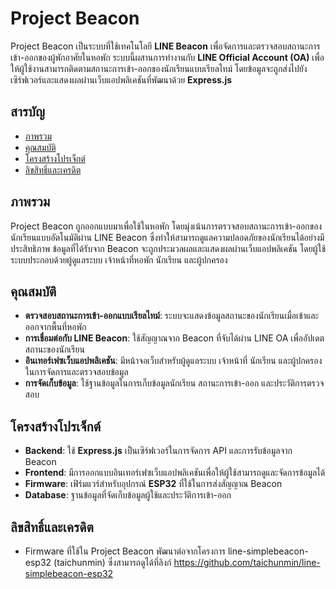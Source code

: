 # Project Beacon

Project Beacon เป็นระบบที่ใช้เทคโนโลยี **LINE Beacon** เพื่อจัดการและตรวจสอบสถานะการเข้า-ออกของผู้พักอาศัยในหอพัก ระบบนี้ผสานการทำงานกับ **LINE Official Account (OA)** เพื่อให้ผู้ใช้งานสามารถติดตามสถานะการเข้า-ออกของนักเรียนแบบเรียลไทม์ โดยข้อมูลจะถูกส่งไปยังเซิร์ฟเวอร์และแสดงผลผ่านเว็บแอปพลิเคชันที่พัฒนาด้วย **Express.js**

## สารบัญ
- [ภาพรวม](#ภาพรวม)
- [คุณสมบัติ](#คุณสมบัติ)
- [โครงสร้างโปรเจ็กต์](#โครงสร้างโปรเจ็กต์)
- [ลิขสิทธิ์และเครดิต](#ลิขสิทธิ์และเครดิต)

## ภาพรวม
Project Beacon ถูกออกแบบมาเพื่อใช้ในหอพัก โดยมุ่งเน้นการตรวจสอบสถานะการเข้า-ออกของนักเรียนแบบอัตโนมัติผ่าน LINE Beacon ซึ่งทำให้สามารถดูแลความปลอดภัยของนักเรียนได้อย่างมีประสิทธิภาพ ข้อมูลที่ได้รับจาก Beacon จะถูกประมวลผลและแสดงผลผ่านเว็บแอปพลิเคชัน โดยผู้ใช้ระบบประกอบด้วยผู้ดูแลระบบ เจ้าหน้าที่หอพัก นักเรียน และผู้ปกครอง

## คุณสมบัติ
- **ตรวจสอบสถานะการเข้า-ออกแบบเรียลไทม์**: ระบบจะแสดงข้อมูลสถานะของนักเรียนเมื่อเข้าและออกจากพื้นที่หอพัก
- **การเชื่อมต่อกับ LINE Beacon**: ใช้สัญญาณจาก Beacon ที่จับได้ผ่าน LINE OA เพื่ออัปเดตสถานะของนักเรียน
- **อินเทอร์เฟซเว็บแอปพลิเคชัน**: มีหน้าจอเว็บสำหรับผู้ดูแลระบบ เจ้าหน้าที่ นักเรียน และผู้ปกครองในการจัดการและตรวจสอบข้อมูล
- **การจัดเก็บข้อมูล**: ใช้ฐานข้อมูลในการเก็บข้อมูลนักเรียน สถานะการเข้า-ออก และประวัติการตรวจสอบ

## โครงสร้างโปรเจ็กต์
- **Backend**: ใช้ **Express.js** เป็นเซิร์ฟเวอร์ในการจัดการ API และการรับข้อมูลจาก Beacon
- **Frontend**: มีการออกแบบอินเทอร์เฟซเว็บแอปพลิเคชันเพื่อให้ผู้ใช้สามารถดูและจัดการข้อมูลได้
- **Firmware**: เฟิร์มแวร์สำหรับอุปกรณ์ **ESP32** ที่ใช้ในการส่งสัญญาณ Beacon
- **Database**: ฐานข้อมูลที่จัดเก็บข้อมูลผู้ใช้และประวัติการเข้า-ออก

## ลิขสิทธิ์และเครดิต
- Firmware ที่ใช้ใน Project Beacon พัฒนาต่อจากโครงการ line-simplebeacon-esp32 (taichunmin) ซึ่งสามารถดูได้ที่ลิงก์ https://github.com/taichunmin/line-simplebeacon-esp32
